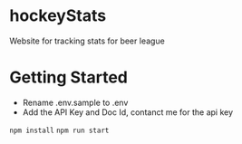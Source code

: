 # hockeyStats
Website for tracking stats for beer league


# Getting Started

- Rename .env.sample to .env
- Add the API Key and Doc Id, contanct me for the api key

`npm install`
`npm run start`
